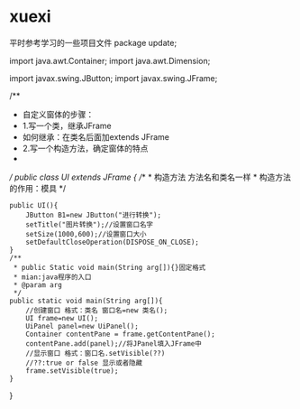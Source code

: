 # xuexi
平时参考学习的一些项目文件
package update;


import java.awt.Container;
import java.awt.Dimension;

import javax.swing.JButton;
import javax.swing.JFrame;

/**
 * 自定义窗体的步骤：
 * 1.写一个类，继承JFrame
 * 如何继承：在类名后面加extends JFrame
 * 2.写一个构造方法，确定窗体的特点
 *
 */
public class UI extends JFrame {
	/**
	 * 构造方法 方法名和类名一样
	 * 构造方法的作用：模具
	 */
	
	
	public UI(){
		JButton B1=new JButton("进行转换");
		setTitle("图片转换");//设置窗口名字
		setSize(1000,600);//设置窗口大小
		setDefaultCloseOperation(DISPOSE_ON_CLOSE);
	}
	/**
	 * public Static void main(String arg[]){}固定格式
	 * mian:java程序的入口
	 * @param arg
	 */
	public static void main(String arg[]){
		//创建窗口 格式：类名 窗口名=new 类名();
		UI frame=new UI();
		UiPanel panel=new UiPanel();
		Container contentPane = frame.getContentPane();
		contentPane.add(panel);//将JPanel填入JFrame中
		//显示窗口 格式：窗口名.setVisible(??)
		//??:true or false 显示或者隐藏
		frame.setVisible(true);
	}

}
